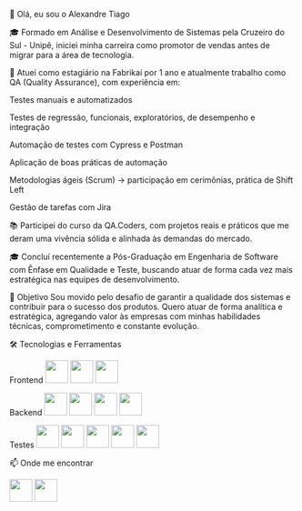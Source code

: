 👋 Olá, eu sou o Alexandre Tiago

🎓 Formado em Análise e Desenvolvimento de Sistemas pela Cruzeiro do Sul - Unipê, iniciei minha carreira como promotor de vendas antes de migrar para a área de tecnologia.

💼 Atuei como estagiário na Fabrikaí por 1 ano e atualmente trabalho como QA (Quality Assurance), com experiência em:

Testes manuais e automatizados

Testes de regressão, funcionais, exploratórios, de desempenho e integração

Automação de testes com Cypress e Postman

Aplicação de boas práticas de automação

Metodologias ágeis (Scrum) → participação em cerimônias, prática de Shift Left

Gestão de tarefas com Jira

📚 Participei do curso da QA.Coders, com projetos reais e práticos que me deram uma vivência sólida e alinhada às demandas do mercado.

🎓 Concluí recentemente a Pós-Graduação em Engenharia de Software com Ênfase em Qualidade e Teste, buscando atuar de forma cada vez mais estratégica nas equipes de desenvolvimento.

🚀 Objetivo
Sou movido pelo desafio de garantir a qualidade dos sistemas e contribuir para o sucesso dos produtos. Quero atuar de forma analítica e estratégica, agregando valor às empresas com minhas habilidades técnicas, comprometimento e constante evolução.

🛠️ Tecnologias e Ferramentas

Frontend
<img src="https://cdn.jsdelivr.net/gh/devicons/devicon/icons/html5/html5-original.svg" width="40" height="40"/>
<img src="https://cdn.jsdelivr.net/gh/devicons/devicon/icons/css3/css3-original.svg" width="40" height="40"/>
<img src="https://cdn.jsdelivr.net/gh/devicons/devicon/icons/javascript/javascript-original.svg" width="40" height="40"/>

Backend
<img src="https://cdn.jsdelivr.net/gh/devicons/devicon/icons/nodejs/nodejs-original.svg" width="40" height="40"/>
<img src="https://cdn.jsdelivr.net/gh/devicons/devicon/icons/php/php-original.svg" width="40" height="40"/>
<img src="https://cdn.jsdelivr.net/gh/devicons/devicon/icons/java/java-original.svg" width="40" height="40"/>
<img src="https://cdn.jsdelivr.net/gh/devicons/devicon/icons/postgresql/postgresql-original.svg" width="40" height="40"/>

Testes
<img src="https://raw.githubusercontent.com/simple-icons/simple-icons/develop/icons/cypress.svg" width="40" height="40"/>
<img src="https://www.vectorlogo.zone/logos/getpostman/getpostman-icon.svg" width="40" height="40"/>
<img src="https://raw.githubusercontent.com/simple-icons/simple-icons/develop/icons/robotframework.svg" width="40" height="40"/>
<img src="https://playwright.dev/img/playwright-logo.svg" width="40" height="40"/>
<img src="https://junit.org/junit5/assets/img/junit5-logo.png" width="40" height="40"/>

📫 Onde me encontrar

<img src="https://cdn.jsdelivr.net/gh/devicons/devicon/icons/linkedin/linkedin-original.svg" width="40" height="40"/>

<img src="https://cdn.jsdelivr.net/gh/devicons/devicon/icons/github/github-original.svg" width="40" height="40"/>
